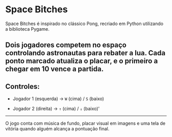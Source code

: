 # Space Bitches
Space Bitches é inspirado no clássico Pong, recriado em Python utilizando a biblioteca Pygame.

Dois jogadores competem no espaço controlando astronautas para rebater a lua. Cada ponto marcado atualiza o placar, e o primeiro a chegar em 10 vence a partida.
---
## Controles:

- Jogador 1 (esquerda) → `W` (cima) / `S` (baixo)

- Jogador 2 (direita) → `↑` (cima) / `↓` (baixo)'
---
O jogo conta com música de fundo, placar visual em imagens e uma tela de vitória quando alguém alcança a pontuação final.
